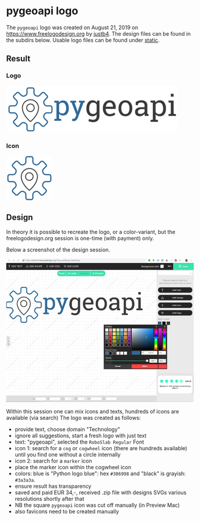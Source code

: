 # pygeoapi logo

The `pygeoapi` logo was created on August 21, 2019 on https://www.freelogodesign.org by [justb4](https://github.com/justb4).
The design files can be found in the subdirs below. Usable logo files can be found under [static](../static).

## Result

### Logo

![logo](../static/pygeoapi-logo.png "logo")

### Icon

![icon](../static/pygeoapi-icon.png "icon")

## Design

In theory it is possible to recreate the logo, or a color-variant, but the freelogodesign.org session is one-time (with payment) only.

Below a screenshot of the design session.

![freelogodesign.org](freelogodesign.org.jpg "freelogodesign.org editor")

Within this session one can mix icons and texts, hundreds of icons are available (via search) The logo was created as follows:

* provide text, choose domain "Technology"
* ignore all suggestions, start a fresh logo with just text
* text: "pygeoapi", selected the `RoboSlab Regular` Font
* icon 1: search for a `cog` or `cogwheel` icon (there are hundreds available) until you find one without a circle internally
* icon 2: search for a `marker` icon 
* place the marker icon within the cogwheel icon
* colors: blue is "Python logo blue": hex `#306998` and "black" is grayish: `#3a3a3a`.
* ensure result has transparency
* saved and paid EUR 34,-, received .zip file with designs SVGs various resolutions shortly after that
* NB the square `pygeoapi` icon was cut off manually (in Preview Mac)
* also favicons need to be created manually
